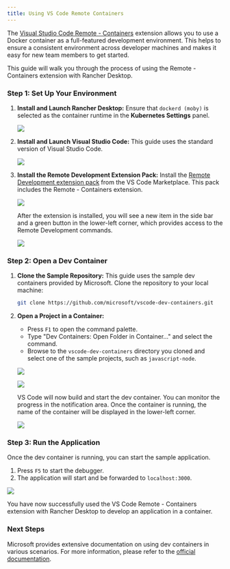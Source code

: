 ```yaml
---
title: Using VS Code Remote Containers
---
```


<head>
  <link rel="canonical" href="https://docs.rancherdesktop.io/how-to-guides/vs-code-remote-containers"/>
</head>

The [Visual Studio Code Remote - Containers](https://marketplace.visualstudio.com/items?itemName=ms-vscode-remote.remote-containers) extension allows you to use a Docker container as a full-featured development environment. This helps to ensure a consistent environment across developer machines and makes it easy for new team members to get started.

This guide will walk you through the process of using the Remote - Containers extension with Rancher Desktop.

### Step 1: Set Up Your Environment

1.  **Install and Launch Rancher Desktop:**
    Ensure that `dockerd (moby)` is selected as the container runtime in the **Kubernetes Settings** panel.

    ![](../img/vscoderemotecontainers/rd-main.png)

2.  **Install and Launch Visual Studio Code:**
    This guide uses the standard version of Visual Studio Code.

    ![](../img/vscoderemotecontainers/vscode-main.png)

3.  **Install the Remote Development Extension Pack:**
    Install the [Remote Development extension pack](https://marketplace.visualstudio.com/items?itemName=ms-vscode-remote.vscode-remote-extensionpack) from the VS Code Marketplace. This pack includes the Remote - Containers extension.

    ![](../img/vscoderemotecontainers/vscode-remotedevelopment-marketplace.png)

    After the extension is installed, you will see a new item in the side bar and a green button in the lower-left corner, which provides access to the Remote Development commands.

    ![](../img/vscoderemotecontainers/vscode-remotedevelopment-installed.png)

### Step 2: Open a Dev Container

1.  **Clone the Sample Repository:**
    This guide uses the sample dev containers provided by Microsoft. Clone the repository to your local machine:

    ```bash
    git clone https://github.com/microsoft/vscode-dev-containers.git
    ```

2.  **Open a Project in a Container:**
    -   Press `F1` to open the command palette.
    -   Type "Dev Containers: Open Folder in Container..." and select the command.
    -   Browse to the `vscode-dev-containers` directory you cloned and select one of the sample projects, such as `javascript-node`.

    ![](../img/vscoderemotecontainers/vscode-remotedevelopment-commandpalette.png)

    ![](../img/vscoderemotecontainers/vscode-remotedevelopment-openfolder.png)

    VS Code will now build and start the dev container. You can monitor the progress in the notification area. Once the container is running, the name of the container will be displayed in the lower-left corner.

    ![](../img/vscoderemotecontainers/vscode-remotedevelopment-containersuccess.png)

### Step 3: Run the Application

Once the dev container is running, you can start the sample application.

1.  Press `F5` to start the debugger.
2.  The application will start and be forwarded to `localhost:3000`.

![](../img/vscoderemotecontainers/vscode-remotedevelopment-appinbrowser.png)

You have now successfully used the VS Code Remote - Containers extension with Rancher Desktop to develop an application in a container.

### Next Steps

Microsoft provides extensive documentation on using dev containers in various scenarios. For more information, please refer to the [official documentation](https://code.visualstudio.com/docs/remote/remote-overview).

[Visual Studio Code Remote - Containers]: https://marketplace.visualstudio.com/items?itemName=ms-vscode-remote.remote-containers
[Moby]: https://mobyproject.org/
[here]: https://code.visualstudio.com/docs/remote/remote-overview
